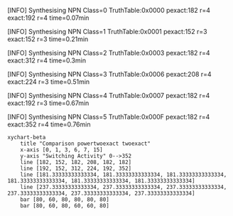 [INFO] Synthesising NPN Class=0 TruthTable:0x0000 pexact:182 r=4 exact:192 r=4 time=0.07min 

[INFO] Synthesising NPN Class=1 TruthTable:0x0001 pexact:152 r=3 exact:152 r=3 time=0.21min 

[INFO] Synthesising NPN Class=2 TruthTable:0x0003 pexact:182 r=4 exact:312 r=4 time=0.3min 

[INFO] Synthesising NPN Class=3 TruthTable:0x0006 pexact:208 r=4 exact:224 r=3 time=0.51min 

[INFO] Synthesising NPN Class=4 TruthTable:0x0007 pexact:182 r=4 exact:192 r=3 time=0.67min 

[INFO] Synthesising NPN Class=5 TruthTable:0x000F pexact:182 r=4 exact:352 r=4 time=0.76min 

```mermaid
xychart-beta
    title "Comparison powertwoexact twoexact"
    x-axis [0, 1, 3, 6, 7, 15]
    y-axis "Switching Activity" 0-->352
    line [182, 152, 182, 208, 182, 182]
    line [192, 152, 312, 224, 192, 352]
    line [181.33333333333334, 181.33333333333334, 181.33333333333334, 181.33333333333334, 181.33333333333334, 181.33333333333334]
    line [237.33333333333334, 237.33333333333334, 237.33333333333334, 237.33333333333334, 237.33333333333334, 237.33333333333334]
    bar [80, 60, 80, 80, 80, 80]
    bar [80, 60, 80, 60, 60, 80]
```

